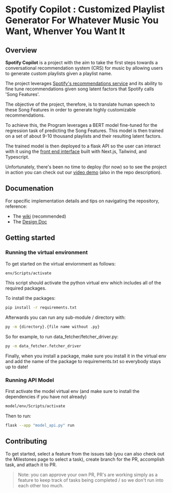 # Spotify Copilot : Customized Playlist Generator For Whatever Music You Want, Whenver You Want It 

## Overview
**Spotify Copilot** is a project with the aim to take the first steps towards a conversational recommendation system (CRS) for music by allowing users to generate custom playlists given a playlist name. 

The project leverages [Spotify's recommendations service](https://developer.spotify.com/documentation/web-api/reference/get-recommendations) and its ability to fine tune recommendations given song latent factors that Spotify calls 'Song Features'. 

The objective of the project, therefore, is to translate human speech to these Song Features in order to generate highly customizable recommendations.  

To achieve this, the Program leverages a BERT model fine-tuned for the regression task of predicting the Song Features. This model is then trained on a set of about 9-10 thousand playlists and their resulting latent factors. 

The trained model is then deployed to a flask API so the user can interact with it using the [front end interface](https://github.com/m-ruiz21/SpotifyRecommender-FrontEnd) built with Next.js, Tailwind, and Typescript.

Unfortunately, there's been no time to deploy (for now) so to see the project in action you can check out our [video demo](https://www.youtube.com/watch?v=pcJfHyg4pdk) (also in the repo description).

## Documenation
For specific implementation details and tips on navigating the repository, reference:
- The [wiki](https://github.com/m-ruiz21/SpotifyRecommender/wiki) (recommended)
- The [Design Doc](https://docs.google.com/document/d/1zC-kdPw4mLZAQSHgnoq8gnnF_FW-U8kmtuk2DkBA-6E/edit?usp=sharing)

## Getting started
### Running the virtual environment
To get started on the virtual enviornment as follows:
```bash
env/Scripts/activate
```
This script should activate the python virtual env which includes all of the required packages.  

To install the packages: 
```bash
pip install -r requirements.txt
```

Afterwards you can run any sub-module / directory with:
```bash
py -m {directory}.{file name without .py}
```

So for example, to run data_fetcher/fetcher_driver.py:
```bash
py -m data_fetcher.fetcher_driver
```

Finally, when you install a package, make sure you install it in the virtual env and add the name of the package to requirements.txt so everybody stays up to date!
### Running API Model
First activate the model virtual env (and make sure to install the dependencies if you have not already)
```bash
model/env/Scripts/activate
```

Then to run:
```bash
flask --app "model_api.py" run
```

## Contributing
To get started, select a feature from the issues tab (you can also check out the Milestones page to select a task), create branch for the PR, accomplish task, and attach it to PR.  

>Note: you can approve your own PR, PR's are working simply as a feature to keep track of tasks being completed / so we don't run into each other too much.
